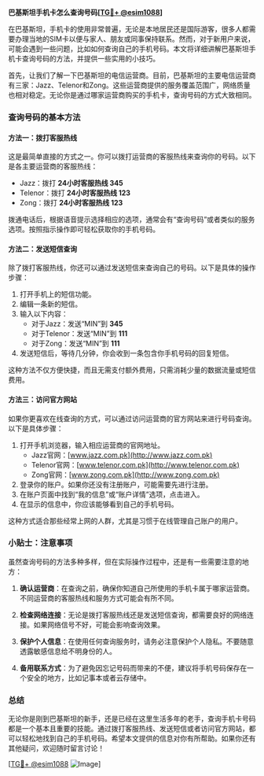 **巴基斯坦手机卡怎么查询号码[[TG💪+ @esim1088](https://t.me/s/esim1088)]**

在巴基斯坦，手机卡的使用非常普遍，无论是本地居民还是国际游客，很多人都需要办理当地的SIM卡以便与家人、朋友或同事保持联系。然而，对于新用户来说，可能会遇到一些问题，比如如何查询自己的手机号码。本文将详细讲解巴基斯坦手机卡查询号码的方法，并提供一些实用的小技巧。

首先，让我们了解一下巴基斯坦的电信运营商。目前，巴基斯坦的主要电信运营商有三家：Jazz、Telenor和Zong。这些运营商提供的服务覆盖范围广，网络质量也相对稳定。无论你是通过哪家运营商购买的手机卡，查询号码的方式大致相同。

### 查询号码的基本方法

#### 方法一：拨打客服热线
这是最简单直接的方式之一。你可以拨打运营商的客服热线来查询你的号码。以下是各主要运营商的客服热线：

- Jazz：拨打 **24小时客服热线 345**
- Telenor：拨打 **24小时客服热线 123**
- Zong：拨打 **24小时客服热线 123**

拨通电话后，根据语音提示选择相应的选项，通常会有“查询号码”或者类似的服务选项。按照指示操作即可轻松获取你的手机号码。

#### 方法二：发送短信查询
除了拨打客服热线，你还可以通过发送短信来查询自己的号码。以下是具体的操作步骤：

1. 打开手机上的短信功能。
2. 编辑一条新的短信。
3. 输入以下内容：
   - 对于Jazz：发送“MIN”到 **345**
   - 对于Telenor：发送“MIN”到 **111**
   - 对于Zong：发送“MIN”到 **111**
4. 发送短信后，等待几分钟，你会收到一条包含你手机号码的回复短信。

这种方法不仅方便快捷，而且无需支付额外费用，只需消耗少量的数据流量或短信费用。

#### 方法三：访问官方网站
如果你更喜欢在线查询的方式，可以通过访问运营商的官方网站来进行号码查询。以下是具体步骤：

1. 打开手机浏览器，输入相应运营商的官网地址。
   - Jazz官网：[www.jazz.com.pk](http://www.jazz.com.pk)
   - Telenor官网：[www.telenor.com.pk](http://www.telenor.com.pk)
   - Zong官网：[www.zong.com.pk](http://www.zong.com.pk)
2. 登录你的账户。如果你还没有注册账户，可能需要先进行注册。
3. 在账户页面中找到“我的信息”或“账户详情”选项，点击进入。
4. 在显示的信息中，你应该能够看到自己的手机号码。

这种方式适合那些经常上网的人群，尤其是习惯于在线管理自己账户的用户。

### 小贴士：注意事项

虽然查询号码的方法多种多样，但在实际操作过程中，还是有一些需要注意的地方：

1. **确认运营商**：在查询之前，确保你知道自己所使用的手机卡属于哪家运营商。不同运营商的客服热线和服务方式可能会有所不同。
   
2. **检查网络连接**：无论是拨打客服热线还是发送短信查询，都需要良好的网络连接。如果网络信号不好，可能会影响查询效果。

3. **保护个人信息**：在使用任何查询服务时，请务必注意保护个人隐私。不要随意透露敏感信息给不明身份的人。

4. **备用联系方式**：为了避免因忘记号码而带来的不便，建议将手机号码保存在一个安全的地方，比如记事本或者云存储中。

### 总结

无论你是刚到巴基斯坦的新手，还是已经在这里生活多年的老手，查询手机卡号码都是一个基本且重要的技能。通过拨打客服热线、发送短信或者访问官方网站，都可以轻松地找到自己的手机号码。希望本文提供的信息对你有所帮助。如果你还有其他疑问，欢迎随时留言讨论！

[[TG💪+ @esim1088](https://t.me/s/esim1088) ![Image](https://i.postimg.cc/4NQfJmqS/Snipaste-2025-05-13-00-14-12.png)]